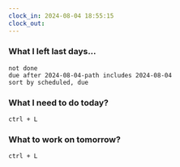 ```yaml
---
clock_in: 2024-08-04 18:55:15
clock_out: 
---
```

### What I left last days...
```tasks
not done
due after 2024-08-04-path includes 2024-08-04
sort by scheduled, due
```

### What I need to do today?
`ctrl + L`

### What to work on tomorrow?
`ctrl + L`
